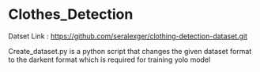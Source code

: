 # Clothes_Detection
Datset Link : https://github.com/seralexger/clothing-detection-dataset.git

Create_dataset.py is a python script that changes the given dataset format to the darkent format which is required for training yolo model 
